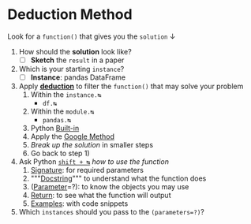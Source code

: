 # Deduction Method

Look for a `function()` that gives you the `solution` ↓

1. How should the **solution** look like?
    - [ ] **Sketch** the `result` in a paper
2. Which is your starting `instance`?
    - [ ] **Instance**: pandas DataFrame
3. Apply [**deduction**](https://github.com/jsulopz/python-resolver-discipline/blob/main/02_Resolving%20Examples/01_understand-python-syntax-source-code.ipynb) to filter the `function()` that may solve your problem
    1. Within the `instance.↹`
        - `df.↹`
    2. Within the `module.↹`
        - `pandas.↹`
    3. Python [Built-in](https://docs.python.org/3/library/functions.html)
    4. Apply the [Google Method](<02_Google Method.md>)
    5. *Break up the solution* in smaller steps
    6. Go back to step 1)
4. Ask Python [`shift + ↹`](https://github.com/jsulopz/python-resolver-discipline/blob/main/02_Resolving%20Examples/01_understand-python-syntax-source-code.ipynb) *how to use the function*
    1. <ins>Signature</ins>: for required parameters
    2. """<ins>Docstring</ins>""" to understand what the function does
    3. (<ins>Parameter</ins>=?): to know the objects you may use
    4. <ins>Return</ins>: to see what the function will output
    5. <ins>Examples</ins>: with code snippets
5. Which `instances` should you pass to the `(parameters=?)`?

